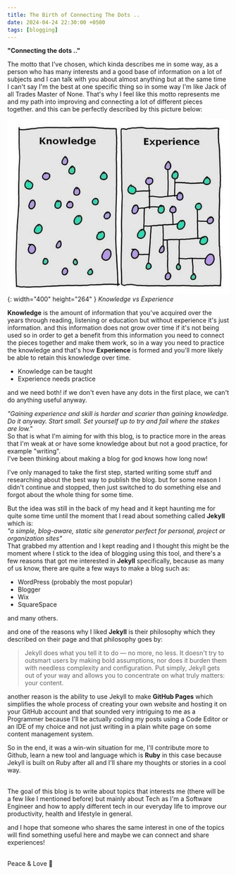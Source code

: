 ```yaml
---
title: The Birth of Connecting The Dots ..
date: 2024-04-24 22:30:00 +0500
tags: [blogging]
---
```


<p><b>"Connecting the dots .."</b></p> 
The motto that I've chosen, which kinda describes me in some way, as a person who has many interests and a good base of information on a lot of subjects and I can talk with you about almost anything but at the same time I can't say I'm the best at one specific thing so in some way I'm like Jack of all Trades Master of None. That's why I feel like this motto represents me and my path into improving and connecting a lot of different pieces together. and this can be perfectly described by this picture below:

![Desktop View](/assets//img/knowledge-and-experience.jpg){: width="400" height="264" }
_Knowledge vs Experience_

<b>Knowledge</b> is the amount of information that you've acquired over the years through reading, listening or education but without experience it's just information. and this information does not grow over time if it's not being used so in order to get a benefit from this information you need to connect the pieces together and make them work, so in a way you need to practice the knowledge and that's how <b>Experience</b> is formed and you'll more likely be able to retain this knowledge over time.

- Knowledge can be taught
- Experience needs practice

and we need both! if we don't even have any dots in the first place, we can't do anything useful anyway.

<i>
"Gaining experience and skill is harder and scarier than gaining knowledge. Do it anyway. Start small. Set yourself up to try and fail where the stakes are low."
</i>

<br>
So that is what I'm aiming for with this blog, is to practice more in the areas that I'm weak at or have some knowledge about but not a good practice, for example "writing".

<br>
I've been thinking about making a blog for god knows how long now!

I've only managed to take the first step, started writing some stuff and researching about the best way to publish the blog. but for some reason I didn't continue and stopped, then just switched to do something else and forgot about the whole thing for some time.

But the idea was still in the back of my head and it kept haunting me for quite some time until the moment that I read about something called <b>Jekyll</b> which is:
<br><i>"a simple, blog-aware, static site generator perfect for personal, project or organization sites"</i>
<br>
That grabbed my attention and I kept reading and I thought this might be the moment where I stick to the idea of blogging using this tool, and there's a few reasons that got me interested in <b>Jekyll</b> specifically, because as many of us know, there are quite a few ways to make a blog such as:
<ul>
    <li>WordPress (probably the most popular)</li>
    <li>Blogger</li>
    <li>Wix</li> 
    <li>SquareSpace</li>
</ul>
and many others.

and one of the reasons why I liked <b>Jekyll</b> is their philosophy which they described on their page and that philosophy goes by:
<blockquote>
    Jekyll does what you tell it to do — no more, no less. It doesn't try to outsmart users by making bold assumptions, nor does it burden them with needless complexity and configuration. Put simply, Jekyll gets out of your way and allows you to concentrate on what truly matters: your content.
</blockquote>

another reason is the ability to use Jekyll to make <b>GitHub Pages</b> which simplifies the whole process of creating your own website and hosting it on your GitHub account and that sounded very intriguing to me as a Programmer because I'll be actually coding my posts using a Code Editor or an IDE of my choice and not just writing in a plain white page on some content management system. 

So in the end, it was a win-win situation for me, I'll contribute more to Github, learn a new tool and language which is <b>Ruby</b> in this case because Jekyll is built on Ruby after all and I'll share my thoughts or stories in a cool way.

<br>
The goal of this blog is to write about topics that interests me (there will be a few like I mentioned before) but mainly about Tech as I'm a Software Engineer and how to apply different tech in our everyday life to improve our productivity, health and lifestyle in general.

and I hope that someone who shares the same interest in one of the topics will find something useful here and maybe we can connect and share experiences!

<br>
Peace & Love 🤍